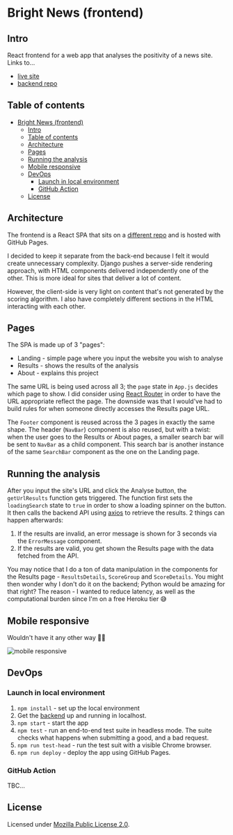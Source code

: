 # Bright News (frontend)

## Intro

React frontend for a web app that analyses the positivity of a news site. Links to...

- [live site](https://mihailthebuilder.github.io/bright-news-web-frontend/)
- [backend repo](https://github.com/mihailthebuilder/bright-news-backend)

## Table of contents

- [Bright News (frontend)](#bright-news-frontend)
  - [Intro](#intro)
  - [Table of contents](#table-of-contents)
  - [Architecture](#architecture)
  - [Pages](#pages)
  - [Running the analysis](#running-the-analysis)
  - [Mobile responsive](#mobile-responsive)
  - [DevOps](#devops)
    - [Launch in local environment](#launch-in-local-environment)
    - [GitHub Action](#github-action)
  - [License](#license)

## Architecture

The frontend is a React SPA that sits on a [different repo](https://github.com/mihailthebuilder/bright-news-web-frontend) and is hosted with GitHub Pages.

I decided to keep it separate from the back-end because I felt it would create unnecessary complexity. Django pushes a server-side rendering approach, with HTML components delivered independently one of the other. This is more ideal for sites that deliver a lot of content.

However, the client-side is very light on content that's not generated by the scoring algorithm. I also have completely different sections in the HTML interacting with each other.

## Pages

The SPA is made up of 3 "pages":

- Landing - simple page where you input the website you wish to analyse
- Results - shows the results of the analysis
- About - explains this project

The same URL is being used across all 3; the `page` state in `App.js` decides which page to show. I did consider using [React Router](https://reactrouter.com/) in order to have the URL appropriate reflect the page. The downside was that I would've had to build rules for when someone directly accesses the Results page URL.

The `Footer` component is reused across the 3 pages in exactly the same shape. The header (`NavBar`) component is also reused, but with a twist: when the user goes to the Results or About pages, a smaller search bar will be sent to `NavBar` as a child component. This search bar is another instance of the same `SearchBar` component as the one on the Landing page.

## Running the analysis

After you input the site's URL and click the Analyse button, the `getUrlResults` function gets triggered. The function first sets the `loadingSearch` state to `true` in order to show a loading spinner on the button. It then calls the backend API using [axios](https://www.npmjs.com/package/axios) to retrieve the results. 2 things can happen afterwards:

1. If the results are invalid, an error message is shown for 3 seconds via the `ErrorMessage` component.
2. If the results are valid, you get shown the Results page with the data fetched from the API.

You may notice that I do a ton of data manipulation in the components for the Results page - `ResultsDetails`, `ScoreGroup` and `ScoreDetails`. You might then wonder why I don't do it on the backend; Python would be amazing for that right? The reason - I wanted to reduce latency, as well as the computational burden since I'm on a free Heroku tier 😅

## Mobile responsive

Wouldn't have it any other way 📱🔥

![mobile responsive](demo/mobile-responsive.gif)

## DevOps

### Launch in local environment

1. `npm install` - set up the local environment
2. Get the [backend](https://github.com/mihailthebuilder/bright-news-backend#running-the-app-locally) up and running in localhost.
3. `npm start` - start the app
4. `npm test` - run an end-to-end test suite in headless mode. The suite checks what happens when submitting a good, and a bad request.
5. `npm run test-head` - run the test suit with a visible Chrome browser.
6. `npm run deploy` - deploy the app using GitHub Pages.

### GitHub Action

TBC...

## License

Licensed under [Mozilla Public License 2.0](LICENSE).
